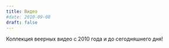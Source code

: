 ```yaml
---
title: Видео
#date: 2010-09-08
draft: false
---
```

Коллекция веерных видео с 2010 года и до сегодняшнего дня!
